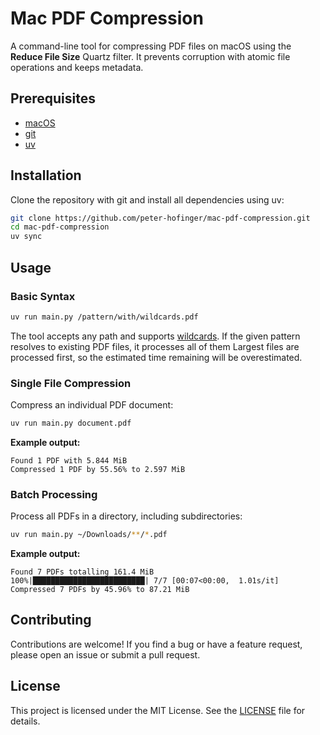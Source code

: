 # Mac PDF Compression

A command-line tool for compressing PDF files on macOS using the **Reduce File Size** Quartz filter. It prevents corruption with atomic file operations and keeps metadata.

## Prerequisites

- [macOS](https://www.apple.com/macos)
- [git](https://git-scm.com/downloads/mac)
- [uv](https://docs.astral.sh/uv/getting-started/installation/)

## Installation

Clone the repository with git and install all dependencies using uv:

```bash
git clone https://github.com/peter-hofinger/mac-pdf-compression.git
cd mac-pdf-compression
uv sync
```

## Usage

### Basic Syntax

```bash
uv run main.py /pattern/with/wildcards.pdf
```

The tool accepts any path and supports [wildcards](https://docs.python.org/3/library/pathlib.html#pathlib-pattern-language). If the given pattern resolves to existing PDF files, it processes all of them Largest files are processed first, so the estimated time remaining will be overestimated.

### Single File Compression

Compress an individual PDF document:

```bash
uv run main.py document.pdf
```

**Example output:**
```
Found 1 PDF with 5.844 MiB
Compressed 1 PDF by 55.56% to 2.597 MiB
```

### Batch Processing

Process all PDFs in a directory, including subdirectories:

```bash
uv run main.py ~/Downloads/**/*.pdf
```

**Example output:**
```
Found 7 PDFs totalling 161.4 MiB
100%|█████████████████████████| 7/7 [00:07<00:00,  1.01s/it]
Compressed 7 PDFs by 45.96% to 87.21 MiB
```

## Contributing

Contributions are welcome! If you find a bug or have a feature request, please open an issue or submit a pull request.

## License

This project is licensed under the MIT License. See the [LICENSE](LICENSE) file for details.